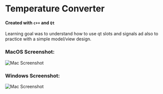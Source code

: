 # Temperature Converter
#### Created with `c++` and `Qt`
Learning goal was to understand how to use qt slots and signals ad also to practice with a simple model/view design.

### MacOS Screenshot:
![Mac Screenshot](https://github.com/dev-pos/SOFT336SL/blob/main/TempConverter/mac-ss.png)

### Windows Screenshot:
![Mac Screenshot](https://github.com/dev-pos/SOFT336SL/blob/main/TempConverter/win-ss.png)
